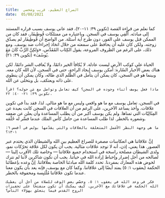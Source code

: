 ```yaml
---
title:  الصراع العظيم، قريب وشخصي
date:  05/08/2021
---
```


كما نعلم من قراءة القصة (تكوين ٣٩: ١١-٢٠)، فقد عانى يوسف بسبب قراره المستند إلى مبادئه. أُلْقِي يوسف في السجن. وباعتباره من ممتلكات فُوطِيفَار، فقد كان من الممكن قتل يوسف على الفور، دون طرح أية أسئلة. من الواضح أن فُوطِيفَار لم يصدّق زوجته، ولكن كان عليه أن يحافظ على سمعته من خلال اتخاذ إجراءات ضد يوسف. ومع ذلك، على الرغم من الظروف المروعة، يقول الكِتَاب المُقَدَّس، «وَلكِنَّ الرَّبَّ كَانَ مَعَ يُوسُفَ» (تكوين ٣٩: ٢١).

الحياة على كوكب الأرض ليست عادلة. لا يُكافأ الخير دائمًا، ولا يُعاقب الشر دائمًا. لكن هناك بعض الأخبار السّارة: أمكن يوسف إيجاد الراحة، حتى في السجن، لأن الله كان معه. وبينما هو في السجن، كان يمكن أن يتأمل في الظُّلم الذي طاله، وكان يمكن أن ينطوي على ذاته ويعتكف، بل ويتخلى عن الله.

`ماذا فعل يوسف أثناء وجوده في السجن؟ كيف تعامل وتواصل مع مَن حوله؟ اقرأ تكوين ٣٩: ٢١- ٤٠: ٢٢.`

في السجن، تعامل يوسف مع ما هو واقعي وليس مع ما هو مثالي. لذا، فقد بدأ في تكوين علاقات. وأخذ يساعد الآخرين، على الرغم من أن العلاقات في السجن كانت بعيدة عن المِثَالِيّات التي تمناها. ولم يكن يوسف أكبر من أن يطلب المساعدة وأن يعلن عن ضعفه وشعوره بالخطر. لذا طلب المساعدة من حامل كأس الملك عندما فسَّر له حُلْمَه.

`ما هي وجهة النظر الأشمل المتعلقة بالعلاقات والتي يقدّمها بولس في أفسس ٦: ١-١٣؟`

إنَّ علاقاتنا هي انعكاسات مصغرة للصراع العظيم بين الله والشيطان الذي يحتدم عبر العصور. هذا يعني، إذن، أنه لا توجد علاقات مثالية. يجب أن يكون لكل علاقة تحرّكات نمو، ولدى الشيطان مصلحة راسخة في استخدام جميع علاقاتنا — وخاصة تلك الأقرب إلينا — لصالحه من أجل إضرار وإحباط إرادة الله في حياتنا. يجب أن نكون شاكرين لأننا لم نترك لخوض هذه المعارك بمفردنا. تحدد كلمة الله مبادئنا الخاصة بعلاقاتنا. إنَّ وعده بإعطائنا الحكمة (يعقوب ١: ٥) يمتد أيضًا إلى علاقاتنا. وكما كان مع يوسف، فإنه يعد بأن يكون معنا عندما تكون علاقاتنا مُلْتَبِسة ومحفوفة بالخطر.

`فكر في وعد الله في يعقوب ١: ٥، وخصّص بعض الوقت للصلاة من أجل أن يعطيك الله الحكمة في علاقاتك مع الآخرين. كيف يمكنك أن تكون منفتحًا على تحفيزات الروح القدس فيما يتعلق بهؤلاء الناس؟`